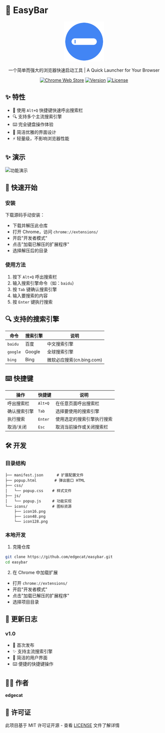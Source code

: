 # 🚀 EasyBar

<div align="center">

![EasyBar Logo](icons/icon128.png)

一个简单而强大的浏览器快速启动工具 | A Quick Launcher for Your Browser

[![Chrome Web Store](https://img.shields.io/badge/Chrome-Extension-green.svg)](https://chrome.google.com/webstore/category/extensions)
[![Version](https://img.shields.io/badge/version-1.0-blue.svg)](https://github.com/edgecat/easybar)
[![License](https://img.shields.io/badge/license-MIT-orange.svg)](LICENSE)

</div>

## ✨ 特性

- 🎯 使用 `Alt+Q` 快捷键快速呼出搜索栏
- 🔍 支持多个主流搜索引擎
- ⌨️ 完全键盘操作体验
- 🎨 简洁优雅的界面设计
- ⚡ 轻量级，不影响浏览器性能

## ✨ 演示

![功能演示](./assert/easybar_show.gif)

## 🚀 快速开始

### 安装

下载源码手动安装：
   - 下载并解压此仓库
   - 打开 Chrome，访问 `chrome://extensions/`
   - 开启"开发者模式"
   - 点击"加载已解压的扩展程序"
   - 选择解压后的目录

### 使用方法

1. 按下 `Alt+Q` 呼出搜索栏
2. 输入搜索引擎命令（如：`baidu`）
3. 按 `Tab` 键确认搜索引擎
4. 输入要搜索的内容
5. 按 `Enter` 键执行搜索

## 🔍 支持的搜索引擎

| 命令 | 搜索引擎 | 说明 |
|------|---------|------|
| `baidu` | 百度 | 中文搜索引擎 |
| `google` | Google | 全球搜索引擎 |
| `bing` | Bing | 微软必应搜索(cn.bing.com) |

## ⌨️ 快捷键

| 操作 | 快捷键 | 说明 |
|------|--------|------|
| 呼出搜索栏 | `Alt+Q` | 在任意页面呼出搜索栏 |
| 确认搜索引擎 | `Tab` | 选择要使用的搜索引擎 |
| 执行搜索 | `Enter` | 使用选定的搜索引擎执行搜索 |
| 取消/关闭 | `Esc` | 取消当前操作或关闭搜索栏 |

## 🛠️ 开发

### 目录结构
```
├── manifest.json      # 扩展配置文件
├── popup.html        # 弹出窗口 HTML
├── css/
│   └── popup.css    # 样式文件
├── js/
│   └── popup.js     # 功能实现
└── icons/           # 图标资源
    ├── icon16.png
    ├── icon48.png
    └── icon128.png
```

### 本地开发

1. 克隆仓库
```bash
git clone https://github.com/edgecat/easybar.git
cd easybar
```

2. 在 Chrome 中加载扩展
- 打开 `chrome://extensions/`
- 开启"开发者模式"
- 点击"加载已解压的扩展程序"
- 选择项目目录

## 📝 更新日志

### v1.0
- 🎉 首次发布
- ✨ 支持主流搜索引擎
- 🎨 简洁的用户界面
- ⌨️ 便捷的快捷键操作

## 👨‍💻 作者

**edgecat**

## 📄 许可证

此项目基于 MIT 许可证开源 - 查看 [LICENSE](LICENSE) 文件了解详情 